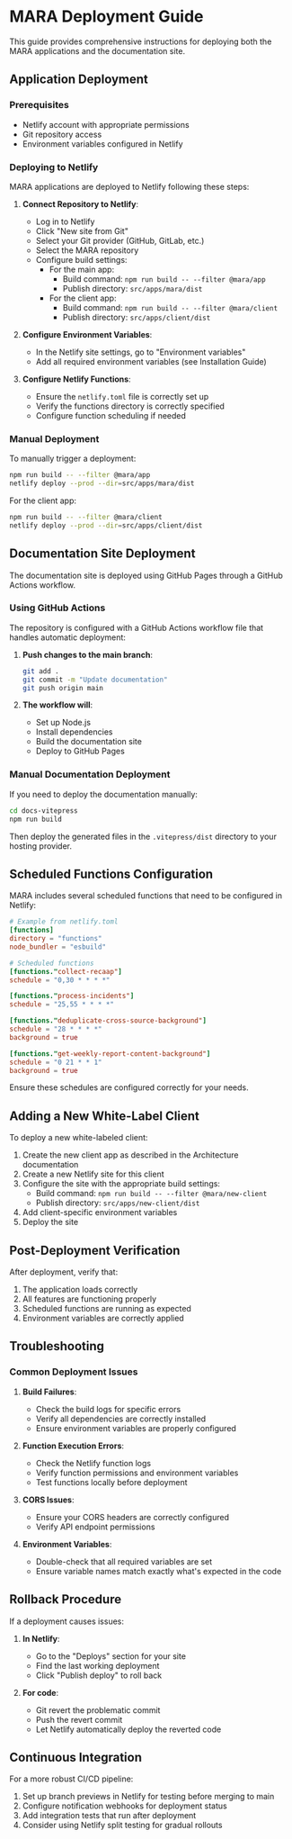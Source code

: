 # MARA Deployment Guide

This guide provides comprehensive instructions for deploying both the MARA applications and the documentation site.

## Application Deployment

### Prerequisites

- Netlify account with appropriate permissions
- Git repository access
- Environment variables configured in Netlify

### Deploying to Netlify

MARA applications are deployed to Netlify following these steps:

1. **Connect Repository to Netlify**:
   - Log in to Netlify
   - Click "New site from Git"
   - Select your Git provider (GitHub, GitLab, etc.)
   - Select the MARA repository
   - Configure build settings:
     - For the main app:
       - Build command: `npm run build -- --filter @mara/app`
       - Publish directory: `src/apps/mara/dist`
     - For the client app:
       - Build command: `npm run build -- --filter @mara/client`
       - Publish directory: `src/apps/client/dist`

2. **Configure Environment Variables**:
   - In the Netlify site settings, go to "Environment variables"
   - Add all required environment variables (see Installation Guide)

3. **Configure Netlify Functions**:
   - Ensure the `netlify.toml` file is correctly set up
   - Verify the functions directory is correctly specified
   - Configure function scheduling if needed

### Manual Deployment

To manually trigger a deployment:

```bash
npm run build -- --filter @mara/app
netlify deploy --prod --dir=src/apps/mara/dist
```

For the client app:

```bash
npm run build -- --filter @mara/client
netlify deploy --prod --dir=src/apps/client/dist
```

## Documentation Site Deployment

The documentation site is deployed using GitHub Pages through a GitHub Actions workflow.

### Using GitHub Actions

The repository is configured with a GitHub Actions workflow file that handles automatic deployment:

1. **Push changes to the main branch**:
   ```bash
   git add .
   git commit -m "Update documentation"
   git push origin main
   ```

2. **The workflow will**:
   - Set up Node.js
   - Install dependencies
   - Build the documentation site
   - Deploy to GitHub Pages

### Manual Documentation Deployment

If you need to deploy the documentation manually:

```bash
cd docs-vitepress
npm run build
```

Then deploy the generated files in the `.vitepress/dist` directory to your hosting provider.

## Scheduled Functions Configuration

MARA includes several scheduled functions that need to be configured in Netlify:

```toml
# Example from netlify.toml
[functions]
directory = "functions"
node_bundler = "esbuild"

# Scheduled functions
[functions."collect-recaap"]
schedule = "0,30 * * * *"

[functions."process-incidents"]
schedule = "25,55 * * * *"

[functions."deduplicate-cross-source-background"]
schedule = "28 * * * *"
background = true

[functions."get-weekly-report-content-background"]
schedule = "0 21 * * 1"
background = true
```

Ensure these schedules are configured correctly for your needs.

## Adding a New White-Label Client

To deploy a new white-labeled client:

1. Create the new client app as described in the Architecture documentation
2. Create a new Netlify site for this client
3. Configure the site with the appropriate build settings:
   - Build command: `npm run build -- --filter @mara/new-client`
   - Publish directory: `src/apps/new-client/dist`
4. Add client-specific environment variables
5. Deploy the site

## Post-Deployment Verification

After deployment, verify that:

1. The application loads correctly
2. All features are functioning properly
3. Scheduled functions are running as expected
4. Environment variables are correctly applied

## Troubleshooting

### Common Deployment Issues

1. **Build Failures**:
   - Check the build logs for specific errors
   - Verify all dependencies are correctly installed
   - Ensure environment variables are properly configured

2. **Function Execution Errors**:
   - Check the Netlify function logs
   - Verify function permissions and environment variables
   - Test functions locally before deployment

3. **CORS Issues**:
   - Ensure your CORS headers are correctly configured
   - Verify API endpoint permissions

4. **Environment Variables**:
   - Double-check that all required variables are set
   - Ensure variable names match exactly what's expected in the code

## Rollback Procedure

If a deployment causes issues:

1. **In Netlify**:
   - Go to the "Deploys" section for your site
   - Find the last working deployment
   - Click "Publish deploy" to roll back

2. **For code**:
   - Git revert the problematic commit
   - Push the revert commit
   - Let Netlify automatically deploy the reverted code

## Continuous Integration

For a more robust CI/CD pipeline:

1. Set up branch previews in Netlify for testing before merging to main
2. Configure notification webhooks for deployment status
3. Add integration tests that run after deployment
4. Consider using Netlify split testing for gradual rollouts